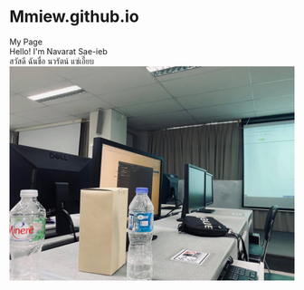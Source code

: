 # Mmiew.github.io
My Page 
<br>Hello! I'm Navarat Sae-ieb
<br>สวัสดี ฉันชื่อ นวรัตน์  แซ่เอี๊ยบ
![image](1.jpg)

